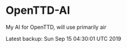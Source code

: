 # OpenTTD-AI
My AI for OpenTTD, will use primarily air

Latest backup: Sun Sep 15 04:30:01 UTC 2019
